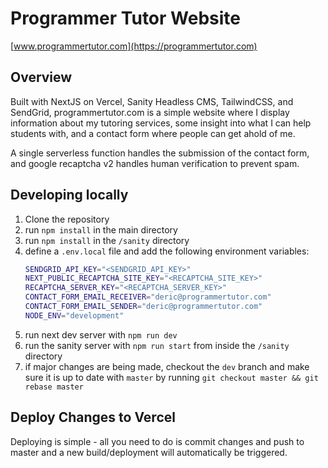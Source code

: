 # Programmer Tutor Website

[www.programmertutor.com](https://programmertutor.com)

## Overview

Built with NextJS on Vercel, Sanity Headless CMS, TailwindCSS, and SendGrid, programmertutor.com is a simple website where I display information about my tutoring services, some insight into what I can help students with, and a contact form where people can get ahold of me.

A single serverless function handles the submission of the contact form, and google recaptcha v2 handles human verification to prevent spam.

## Developing locally

1. Clone the repository
2. run `npm install` in the main directory
3. run `npm install` in the `/sanity` directory
4. define a `.env.local` file and add the following environment variables:
	```bash
	SENDGRID_API_KEY="<SENDGRID_API_KEY>"
	NEXT_PUBLIC_RECAPTCHA_SITE_KEY="<RECAPTCHA_SITE_KEY>"
	RECAPTCHA_SERVER_KEY="<RECAPTCHA_SERVER_KEY>"
	CONTACT_FORM_EMAIL_RECEIVER="deric@programmertutor.com"
	CONTACT_FORM_EMAIL_SENDER="deric@programmertutor.com"
	NODE_ENV="development"
	```
5. run next dev server with `npm run dev`
6. run the sanity server with `npm run start` from inside the `/sanity` directory
7. if major changes are being made, checkout the `dev` branch and make sure it is up to date with `master` by running `git checkout master && git rebase master`

## Deploy Changes to Vercel

Deploying is simple - all you need to do is commit changes and push to master and a new build/deployment will automatically be triggered.

